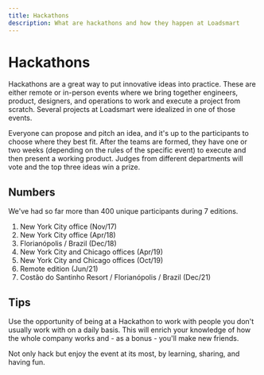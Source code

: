```yaml
---
title: Hackathons
description: What are hackathons and how they happen at Loadsmart
---
```


# Hackathons

Hackathons are a great way to put innovative ideas into practice.
These are either remote or in-person events where we bring together engineers, product, designers, and operations to work and execute a project from scratch.
Several projects at Loadsmart were idealized in one of those events.

Everyone can propose and pitch an idea, and it's up to the participants to choose where they best fit.
After the teams are formed, they have one or two weeks (depending on the rules of the specific event) to execute and then present a working product.
Judges from different departments will vote and the top three ideas win a prize.

## Numbers

We've had so far more than 400 unique participants during 7 editions.

1. New York City office (Nov/17)
2. New York City office (Apr/18)
3. Florianópolis / Brazil (Dec/18)
4. New York City and Chicago offices (Apr/19)
5. New York City and Chicago offices (Oct/19)
6. Remote edition (Jun/21)
7. Costão do Santinho Resort / Florianópolis / Brazil (Dec/21)

## Tips

Use the opportunity of being at a Hackathon to work with people you don't usually work with on a daily basis.
This will enrich your knowledge of how the whole company works and - as a bonus - you'll make new friends.

Not only hack but enjoy the event at its most, by learning, sharing, and having fun.
